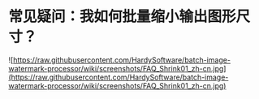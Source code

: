 # 常见疑问：我如何批量缩小输出图形尺寸？ #
![https://raw.githubusercontent.com/HardySoftware/batch-image-watermark-processor/wiki/screenshots/FAQ_Shrink01_zh-cn.jpg](https://raw.githubusercontent.com/HardySoftware/batch-image-watermark-processor/wiki/screenshots/FAQ_Shrink01_zh-cn.jpg)